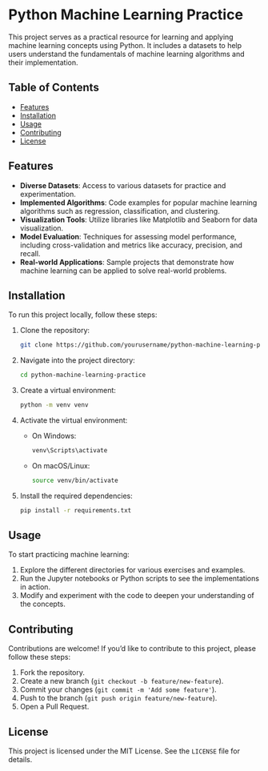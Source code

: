 # Python Machine Learning Practice

This project serves as a practical resource for learning and applying machine learning concepts using Python. It includes a datasets to help users understand the fundamentals of machine learning algorithms and their implementation.

## Table of Contents
- [Features](#features)
- [Installation](#installation)
- [Usage](#usage)
- [Contributing](#contributing)
- [License](#license)

## Features

- **Diverse Datasets**: Access to various datasets for practice and experimentation.
- **Implemented Algorithms**: Code examples for popular machine learning algorithms such as regression, classification, and clustering.
- **Visualization Tools**: Utilize libraries like Matplotlib and Seaborn for data visualization.
- **Model Evaluation**: Techniques for assessing model performance, including cross-validation and metrics like accuracy, precision, and recall.
- **Real-world Applications**: Sample projects that demonstrate how machine learning can be applied to solve real-world problems.

## Installation

To run this project locally, follow these steps:

1. Clone the repository:
    ```bash
    git clone https://github.com/yourusername/python-machine-learning-practice.git
    ```

2. Navigate into the project directory:
    ```bash
    cd python-machine-learning-practice
    ```

3. Create a virtual environment:
    ```bash
    python -m venv venv
    ```

4. Activate the virtual environment:
    - On Windows:
      ```bash
      venv\Scripts\activate
      ```
    - On macOS/Linux:
      ```bash
      source venv/bin/activate
      ```

5. Install the required dependencies:
    ```bash
    pip install -r requirements.txt
    ```

## Usage

To start practicing machine learning:

1. Explore the different directories for various exercises and examples.
2. Run the Jupyter notebooks or Python scripts to see the implementations in action.
3. Modify and experiment with the code to deepen your understanding of the concepts.

## Contributing

Contributions are welcome! If you’d like to contribute to this project, please follow these steps:

1. Fork the repository.
2. Create a new branch (`git checkout -b feature/new-feature`).
3. Commit your changes (`git commit -m 'Add some feature'`).
4. Push to the branch (`git push origin feature/new-feature`).
5. Open a Pull Request.

## License

This project is licensed under the MIT License. See the `LICENSE` file for details.
